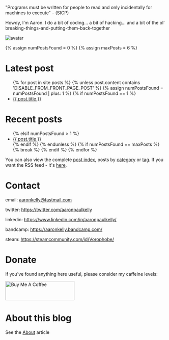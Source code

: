 "Programs must be written for people to read and only incidentally for machines to execute" - (SICP)

Howdy, I’m Aaron. I do a bit of coding... a bit of hacking... and a bit of the ol' breaking-things-and-putting-them-back-together

![avatar](https://avatars1.githubusercontent.com/u/29888436?s=460&u=03df457371669048031a735802c33b93d07a1f10&v=4)

{% assign numPostsFound = 0 %}
{% assign maxPosts = 6 %}

# Latest post

<ul>
{% for post in site.posts %}
    {% unless post.content contains 'DISABLE_FROM_FRONT_PAGE_POST' %} 
        {% assign numPostsFound = numPostsFound | plus: 1 %}
        {% if numPostsFound == 1 %}
    <li>
        <a href="{{ post.url }}">{{ post.title }}</a>
    </li>
</ul>

# Recent posts

<ul>
        {% elsif numPostsFound > 1 %}
    <li>
        <a href="{{ post.url }}">{{ post.title }}</a>
    </li>
        {% endif %}
    {% endunless %}
    {% if numPostsFound == maxPosts %}
        {% break %}
    {% endif %}
{% endfor %}
</ul>

You can also view the complete <a href="https://aaronpkelly.github.io/PostIndex.html">post index</a>, posts by <a href="https://aaronpkelly.github.io/Categories.html">category</a> or <a href="https://aaronpkelly.github.io/Tags.html">tag</a>. If you want the RSS feed - it's [here](https://aaronpkelly.github.io/feed.xml).

# Contact

email: aaronkelly@fastmail.com

twitter: https://twitter.com/aaronpaulkelly

linkedin: https://www.linkedin.com/in/aaronpaulkelly/

bandcamp: https://aaronkelly.bandcamp.com/

steam: https://steamcommunity.com/id/Vorophobe/

# Donate

If you've found anything here useful, please consider my caffeine levels:

<a href="https://www.buymeacoffee.com/aaronkelly" target="_blank"><img src="https://cdn.buymeacoffee.com/buttons/v2/arial-red.png" alt="Buy Me A Coffee" style="height: 60px !important;width: 217px !important;" ></a>

# About this blog

See the <a href="https://aaronpkelly.github.io/About.html">About</a> article